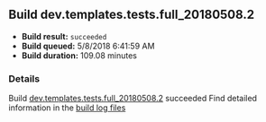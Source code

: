 ## Build dev.templates.tests.full_20180508.2
- **Build result:** `succeeded`
- **Build queued:** 5/8/2018 6:41:59 AM
- **Build duration:** 109.08 minutes
### Details
Build [dev.templates.tests.full_20180508.2](https://winappstudio.visualstudio.com/web/build.aspx?pcguid=a4ef43be-68ce-4195-a619-079b4d9834c2&builduri=vstfs%3a%2f%2f%2fBuild%2fBuild%2f25648) succeeded
Find detailed information in the [build log files](https://uwpctdiags.blob.core.windows.net/buildlogs/dev.templates.tests.full_20180508.2_logs.zip)
